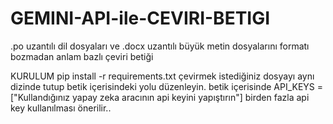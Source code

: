 # GEMINI-API-ile-CEVIRI-BETIGI
.po uzantılı dil dosyaları ve .docx uzantılı büyük metin dosyalarını formatı bozmadan anlam bazlı çeviri betiği

KURULUM 
pip install -r requirements.txt
çevirmek istediğiniz dosyayı aynı dizinde tutup betik içerisindeki yolu düzenleyin. 
betik içerisinde API_KEYS = ["Kullandığınız yapay zeka aracının api keyini yapıştırın"] 
birden fazla api key kullanılması önerilir..
